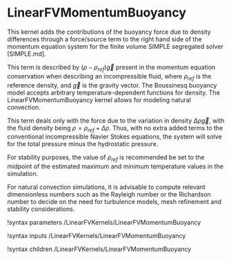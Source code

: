 # LinearFVMomentumBuoyancy

This kernel adds the contributions of the buoyancy force due to density differences through a force/source term to the right hand side of the momentum equation system for the finite volume SIMPLE segregated solver [SIMPLE.md].

This term is described by $(\rho-\rho_{ref}) \vec{g}$ present in the momentum equation conservation when describing an incompressible fluid, where $\rho_{ref}$ is the reference density, and $\vec{g}$ is the gravity vector. The Boussinesq buoyancy model accepts arbitrary temperature-dependent functions for density. The LinearFVMomentumBuoyancy kernel allows for modeling natural convection.

This term deals only with the force due to the variation in density $\Delta \rho \vec{g}$, with the fluid density being $\rho = \rho_{ref}+\Delta\rho$. Thus, with no extra added terms to the conventional incompressible Navier Stokes equations, the system will solve for the total pressure minus the hydrostatic pressure.

For stability purposes, the value of $\rho_{ref}$ is recommended be set to the midpoint of the estimated maximum and minimum temperature values in the simulation.

For natural convection simulations, it is advisable to compute relevant dimensionless numbers such as the Rayleigh number or the Richardson number to decide on the need for turbulence models, mesh refinement and stability considerations.

!syntax parameters /LinearFVKernels/LinearFVMomentumBuoyancy

!syntax inputs /LinearFVKernels/LinearFVMomentumBuoyancy

!syntax children /LinearFVKernels/LinearFVMomentumBuoyancy
